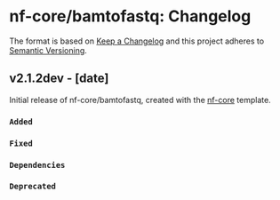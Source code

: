 # nf-core/bamtofastq: Changelog

The format is based on [Keep a Changelog](https://keepachangelog.com/en/1.0.0/)
and this project adheres to [Semantic Versioning](https://semver.org/spec/v2.0.0.html).

## v2.1.2dev - [date]

Initial release of nf-core/bamtofastq, created with the [nf-core](https://nf-co.re/) template.

### `Added`

### `Fixed`

### `Dependencies`

### `Deprecated`
